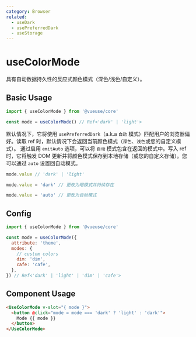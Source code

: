 ```yaml
---
category: Browser
related:
  - useDark
  - usePreferredDark
  - useStorage
---
```


# useColorMode

具有自动数据持久性的反应式颜色模式（深色/浅色/自定义）。

## Basic Usage

```js
import { useColorMode } from '@vueuse/core'

const mode = useColorMode() // Ref<'dark' | 'light'>
```

默认情况下，它将使用 `usePreferredDark`（a.k.a `自动` 模式）匹配用户的浏览器偏好。读取 ref 时，默认情况下会返回当前颜色模式（`深色`、`浅色`或您的自定义模式）。 通过启用 `emitAuto` 选项，可以将 `自动` 模式包含在返回的模式中。写入 ref 时，它将触发 DOM 更新并将颜色模式保存到本地存储（或您的自定义存储）。您可以通过 `auto` 设置回自动模式。

```ts
mode.value // 'dark' | 'light'

mode.value = 'dark' // 更改为暗模式并持续存在

mode.value = 'auto' // 更改为自动模式
```

## Config

```js
import { useColorMode } from '@vueuse/core'

const mode = useColorMode({
  attribute: 'theme',
  modes: {
    // custom colors
    dim: 'dim',
    cafe: 'cafe',
  },
}) // Ref<'dark' | 'light' | 'dim' | 'cafe'>
```

## Component Usage

```html
<UseColorMode v-slot="{ mode }">
  <button @click="mode = mode === 'dark' ? 'light' : 'dark'">
    Mode {{ mode }}
  </button>
</UseColorMode>
```
